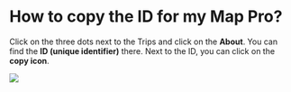 # How to copy the ID for my Map Pro?

<p class="no-margin">Click on the three dots next to the Trips and click on the <b>About</b>. You can find the <b>ID (unique identifier)</b> there. Next to the ID, you can click on the <b>copy icon</b>.</p>
<p class="no-margin"></p>
<div class="intercom-container"><img src="/assets/img/teams-pro/image_133.png"></div>

<Hubspot />

